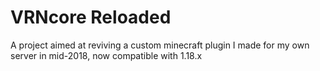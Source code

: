 # VRNcore Reloaded
A project aimed at reviving a custom minecraft plugin I made for my own server in mid-2018, now compatible with 1.18.x
